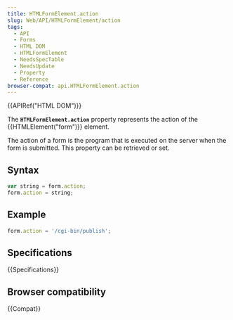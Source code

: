 ```yaml
---
title: HTMLFormElement.action
slug: Web/API/HTMLFormElement/action
tags:
  - API
  - Forms
  - HTML DOM
  - HTMLFormElement
  - NeedsSpecTable
  - NeedsUpdate
  - Property
  - Reference
browser-compat: api.HTMLFormElement.action
---
```

{{APIRef("HTML DOM")}}

The **`HTMLFormElement.action`** property represents the action
of the {{HTMLElement("form")}} element.

The action of a form is the program that is executed on the server when the form is
submitted. This property can be retrieved or set.

## Syntax

```js
var string = form.action;
form.action = string;
```

## Example

```js
form.action = '/cgi-bin/publish';
```

## Specifications

{{Specifications}}

## Browser compatibility

{{Compat}}
